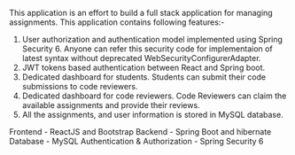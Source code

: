 This application is an effort to build a full stack application for managing assignments. This application contains following features:- 
1. User authorization and authentication model implemented using Spring Security 6. Anyone can refer this security code for implementaion of latest syntax without deprecated WebSecurityConfigurerAdapter.
2. JWT tokens based authentication between React and Spring boot.
3. Dedicated dashboard for students. Students can submit their code submissions to code reviewers.
4. Dedicated dashboard for code reviewers. Code Reviewers can claim the available assignments and provide their reviews.
5. All the assignments, and user information is stored in MySQL database.

Frontend - ReactJS and Bootstrap
Backend - Spring Boot and hibernate
Database - MySQL
Authentication & Authorization - Spring Security 6
